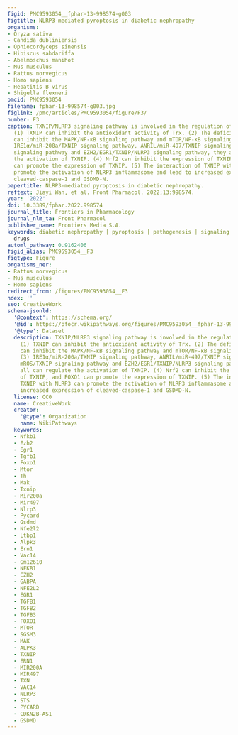 ```yaml
---
figid: PMC9593054__fphar-13-998574-g003
figtitle: NLRP3-mediated pyroptosis in diabetic nephropathy
organisms:
- Oryza sativa
- Candida dubliniensis
- Ophiocordyceps sinensis
- Hibiscus sabdariffa
- Abelmoschus manihot
- Mus musculus
- Rattus norvegicus
- Homo sapiens
- Hepatitis B virus
- Shigella flexneri
pmcid: PMC9593054
filename: fphar-13-998574-g003.jpg
figlink: /pmc/articles/PMC9593054/figure/F3/
number: F3
caption: TXNIP/NLRP3 signaling pathway is involved in the regulation of pyroptosis.
  (1) TXNIP can inhibit the antioxidant activity of Trx. (2) The deficiency of TXNIP
  can inhibit the MAPK/NF-κB signaling pathway and mTOR/NF-κB signaling pathway. (3)
  IRE1α/miR-200a/TXNIP signaling pathway, ANRIL/miR-497/TXNIP signaling pathway, mROS/TXNIP
  signaling pathway and EZH2/EGR1/TXNIP/NLRP3 signaling pathway, they all can regulate
  the activation of TXNIP. (4) Nrf2 can inhibit the expression of TXNIP, and FOXO1
  can promote the expression of TXNIP. (5) The interaction of TXNIP with NLRP3 can
  promote the activation of NLRP3 inflammasome and lead to increased expression of
  cleaved-caspase-1 and GSDMD-N.
papertitle: NLRP3-mediated pyroptosis in diabetic nephropathy.
reftext: Jiayi Wan, et al. Front Pharmacol. 2022;13:998574.
year: '2022'
doi: 10.3389/fphar.2022.998574
journal_title: Frontiers in Pharmacology
journal_nlm_ta: Front Pharmacol
publisher_name: Frontiers Media S.A.
keywords: diabetic nephropathy | pyroptosis | pathogenesis | signaling pathways |
  drugs
automl_pathway: 0.9162406
figid_alias: PMC9593054__F3
figtype: Figure
organisms_ner:
- Rattus norvegicus
- Mus musculus
- Homo sapiens
redirect_from: /figures/PMC9593054__F3
ndex: ''
seo: CreativeWork
schema-jsonld:
  '@context': https://schema.org/
  '@id': https://pfocr.wikipathways.org/figures/PMC9593054__fphar-13-998574-g003.html
  '@type': Dataset
  description: TXNIP/NLRP3 signaling pathway is involved in the regulation of pyroptosis.
    (1) TXNIP can inhibit the antioxidant activity of Trx. (2) The deficiency of TXNIP
    can inhibit the MAPK/NF-κB signaling pathway and mTOR/NF-κB signaling pathway.
    (3) IRE1α/miR-200a/TXNIP signaling pathway, ANRIL/miR-497/TXNIP signaling pathway,
    mROS/TXNIP signaling pathway and EZH2/EGR1/TXNIP/NLRP3 signaling pathway, they
    all can regulate the activation of TXNIP. (4) Nrf2 can inhibit the expression
    of TXNIP, and FOXO1 can promote the expression of TXNIP. (5) The interaction of
    TXNIP with NLRP3 can promote the activation of NLRP3 inflammasome and lead to
    increased expression of cleaved-caspase-1 and GSDMD-N.
  license: CC0
  name: CreativeWork
  creator:
    '@type': Organization
    name: WikiPathways
  keywords:
  - Nfkb1
  - Ezh2
  - Egr1
  - Tgfb1
  - Foxo1
  - Mtor
  - Th
  - Mak
  - Txnip
  - Mir200a
  - Mir497
  - Nlrp3
  - Pycard
  - Gsdmd
  - Nfe2l2
  - Ltbp1
  - Alpk3
  - Ern1
  - Vac14
  - Gm12610
  - NFKB1
  - EZH2
  - GABPA
  - NFE2L2
  - EGR1
  - TGFB1
  - TGFB2
  - TGFB3
  - FOXO1
  - MTOR
  - SGSM3
  - MAK
  - ALPK3
  - TXNIP
  - ERN1
  - MIR200A
  - MIR497
  - TXN
  - VAC14
  - NLRP3
  - STS
  - PYCARD
  - CDKN2B-AS1
  - GSDMD
---
```

